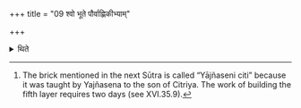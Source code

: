+++
title = "09 श्वो भूते पौर्वाह्णिकीभ्याम्"

+++

<details><summary>थिते</summary>

9. On the next day after having performed the (Pravargya and Upasad-rites) of the morning, he builds the Yajñaseni-layer[^1] as a part of the fifth layer.   

[^1]: The brick mentioned in the next Sūtra is called “Yājñaseni citi” because it was taught by Yajñasena to the son of Citriya. The work of building the fifth layer requires two days (see XVI.35.9).  

</details>
